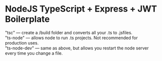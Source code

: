 # NodeJS TypeScript + Express + JWT Boilerplate

"tsc" — create a /build folder and converts all your .ts to .jsfiles.  
"ts-node" — allows node to run .ts projects. Not recommended for production uses.  
"ts-node-dev" — same as above, but allows you restart the node server every time you change a file.  
